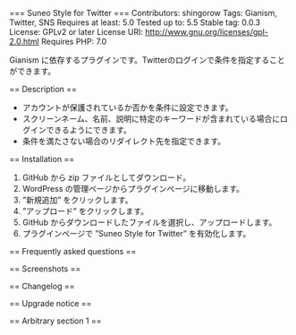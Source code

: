 === Suneo Style for Twitter ===
Contributors: shingorow 
Tags: Gianism, Twitter, SNS 
Requires at least: 5.0 
Tested up to: 5.5 
Stable tag: 0.0.3 
License: GPLv2 or later 
License URI: http://www.gnu.org/licenses/gpl-2.0.html 
Requires PHP: 7.0 

Gianism に依存するプラグインです。Twitterのログインで条件を指定することができます。

== Description ==


* アカウントが保護されているか否かを条件に設定できます。
* スクリーンネーム、名前、説明に特定のキーワードが含まれている場合にログインできるようにできます。
* 条件を満たさない場合のリダイレクト先を指定できます。


== Installation ==

1. GitHub から zip ファイルとしてダウンロード。
2. WordPress の管理ページからプラグインページに移動します。
3. ”新規追加” をクリックします。
4. ”アップロード” をクリックします。
5. GitHub からダウンロードしたファイルを選択し、アップロードします。
6. プラグインページで ”Suneo Style for Twitter” を有効化します。


== Frequently asked questions ==



== Screenshots ==



== Changelog ==



== Upgrade notice ==



== Arbitrary section 1 ==